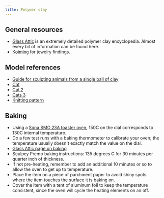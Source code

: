 ```yaml
---
title: Polymer clay
---
```


## General resources

- [Glass Attic](https://www.glassattic.com/) is an extremely detailed polymer
  clay encyclopedia. Almost every bit of information can be found here.
- [Koiming](https://koiming.com/en/) for jewelry findings.

## Model references

- [Guide for sculpting animals from a single ball of clay](https://www.reddit.com/r/polymerclay/comments/lqtiy0/i_made_some_little_green_polymer_puppies/gojllsw/?context=3)
- [Cat](https://www.reddit.com/r/polymerclay/comments/qe3pv5/small_gifts_for_my_catloving_friends/)
- [Cat 2](https://www.youtube.com/watch?v=qgBXDFfJSfU)
- [Cats 3](https://www.reddit.com/r/crafts/comments/q8zxax/we_have_our_first_big_event_today_i_made_so_many/)
- [Knitting pattern](https://www.youtube.com/watch?v=x_tROGXipzU)

## Baking

- Using a [Sona SMO 23A toaster oven](https://www.sona.com.sg/smo-23a-10l-mini-oven), 150C on the dial
  corresponds to 130C internal temperature.
- Do a few test runs with a baking thermometer to calibrate your oven; the
  temperature usually doesn't exactly match the value on the dial.
- [Glass Attic page on baking](https://www.glassattic.com/polymer/baking.htm)
- Sculpey Premo baking instructions: 135 degrees C for 30 minutes per quarter
  inch of thickness.
- If not pre-heating, remember to add an additional 10 minutes or so to allow
  the oven to get up to temperature.
- Place the item on a piece of parchment paper to avoid shiny spots where the
  item touches the surface it is baking on.
- Cover the item with a tent of aluminum foil to keep the temperature
  consistent, since the oven will cycle the heating elements on an off.
